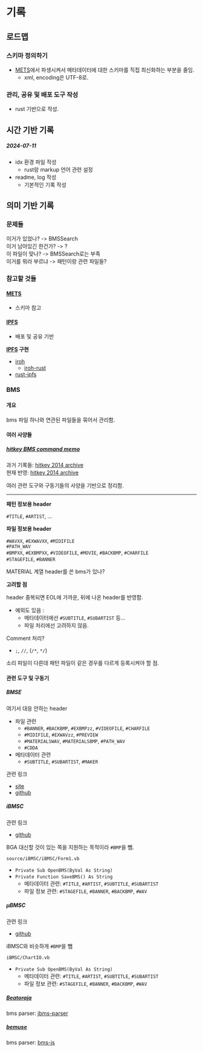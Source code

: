 # 기록

## 로드맵

### 스키마 정의하기

- [METS]에서 파생시켜서 메타데이터에 대한 스키마를 직접 최신화하는 부분을 줄임.
    - xml, encoding은 UTF-8로.

### 관리, 공유 및 배포 도구 작성

- rust 기반으로 작성.

## 시간 기반 기록

##### 2024-07-11

- idx 환경 파일 작성
    - rust랑 markup 언어 관련 설정
- readme, log 작성
    - 기본적인 기록 작성

## 의미 기반 기록

### 문제들

이거가 있었나? -> BMSSearch  
이거 남아있긴 한건가? -> ?  
이 파일이 맞나? -> BMSSearch로는 부족  
이거를 뭐라 부르냐 -> 패턴이랑 관련 파일들?

### 참고할 것들

#### [METS]

- 스키마 참고

[METS]: https://www.loc.gov/standards/mets/mets-home.html

#### [IPFS]

- 배포 및 공유 기반

**[IPFS] 구현**

- [iroh](https://iroh.computer/docs)
    - [iroh-rust](https://crates.io/crates/iroh)
- [rust-ipfs](https://crates.io/crates/rust-ipfs)

[IPFS]: https://docs.ipfs.tech/

### BMS

#### 개요

bms 파일 하나와 연관된 파일들을 묶어서 관리함.

#### 여러 사양들

##### [hitkey BMS command memo]

과거 기록들: [hitkey 2014 archive]  
현재 반영: [hitkey 2014 archive]

여러 관련 도구와 구동기들의 사양을 기반으로 정리함.

---

**패턴 정보용 header**

`#TITLE`, `#ARTIST`, ...

**파일 정보용 header**

`#WAVXX`, `#EXWAVXX`, `#MIDIFILE`  
`#PATH_WAV`  
`#BMPXX`, `#EXBMPXX`, `#VIDEOFILE`, `#MOVIE`, `#BACKBMP`, `#CHARFILE`  
`#STAGEFILE`, `#BANNER`  

MATERIAL 계열 header를 쓴 bms가 있나?

**고려할 점**

header 중복되면 EOL에 가까운, 뒤에 나온 header를 반영함.

- 예외도 있음 :
    - 메타데이터에선 `#SUBTITLE`, `#SUBARTIST` 등...
    - 파일 처리에선 고려하지 않음.

Comment 처리?

- `;`, `//`, (`/*`, `*/`)

소리 파일이 다른데 패턴 파일이 같은 경우를 다르게 등록시켜야 할 점.


[hitkey BMS command memo]: https://hitkey.nekokan.dyndns.info/cmds.htm

[hitkey 2014 archive]: https://web.archive.org/web/20240505175610/https://hitkey.nekokan.dyndns.info/cmds.htm

#### 관련 도구 및 구동기

##### **BMSE**

여기서 대응 안하는 header

- 파일 관련
    - `#BANNER`, `#BACKBMP`, `#EXBMPzz`, `#VIDEOFILE`, `#CHARFILE`
    - `#MIDIFILE`, `#EXWAVzz`, `#PREVIEW`
    - `#MATERIALSWAV`, `#MATERIALSBMP`, `#PATH_WAV`
    - `#CDDA`
- 메타데이터 관련
    - `#SUBTITLE`, `#SUBARTIST`, `#MAKER`

관련 링크

- [site](http://ucn.tokonats.net/software/bmse/)
- [github](https://github.com/Nekokan/BMSE)

##### **iBMSC**

관련 링크

- [github](https://github.com/aqtq314/iBMSC)

BGA 대신할 것이 있는 쪽을 지원하는 목적이라 `#BMP`을 뺌.

`source/iBMSC/iBMSC/Form1.vb`

- `Private Sub OpenBMS(ByVal As String)`
- `Private Function SaveBMS() As String`
    - 메타데이터 관련: `#TITLE`, `#ARTIST`, `#SUBTITLE`, `#SUBARTIST`
    - 파일 정보 관련: `#STAGEFILE`, `#BANNER`, `#BACKBMP`, `#WAV`

##### **μBMSC**

관련 링크

- [github]([https://github.com/zardoru/iBMSC)

iBMSC와 비슷하게 `#BMP`을 뺌

`iBMSC/ChartIO.vb`

- `Private Sub OpenBMS(ByVal As String)`
    - 메타데이터 관련: `#TITLE`, `#ARTIST`, `#SUBTITLE`, `#SUBARTIST`
    - 파일 정보 관련: `#STAGEFILE`, `#BANNER`, `#BACKBMP`, `#WAV`

##### [Beatoraja]

bms parser: [jbms-parser]

[Beatoraja]: https://github.com/exch-bms2/beatoraja

[jbms-parser]: https://github.com/exch-bms2/jbms-parser

##### [bemuse]

bms parser: [bms-js]

[bms-js]: https://github.com/bemusic/bemuse/tree/master/packages/bms

[bemuse]: https://github.com/bemusic/bemuse
